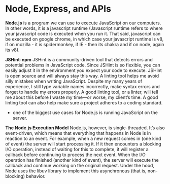 # Node, Express, and APIs

**Node.js**
 is a program we can use to execute JavaScript on our computers. In other words, it is a javascript runtime (Javascript runtime refers to where your javascript code is executed when you run it. That said, javascript can be executed on google chrome, in which case your javascript runtime is v8, if on mozilla - it is spidermonkey, if IE - then its chakra and if on node, again its v8).

**JSHint-npm**
JSHint is a community-driven tool that detects errors and potential problems in JavaScript code. Since JSHint is so flexible, you can easily adjust it in the environment you expect your code to execute. JSHint is open source and will always stay this way.
A linting tool helps me avoid silly mistakes when writing JavaScript. Despite my many years of experience, I still type variable names incorrectly, make syntax errors and forget to handle my errors properly. A good linting tool, or a linter, will tell me about this before I waste my time—or worse, my client’s time. A good linting tool can also help make sure a project adheres to a coding standard.

- one of the biggest use cases for Node.js is running JavaScript on the server.

**The Node.js Execution Model**
Node.js, however, is single-threaded. It’s also event-driven, which means that everything that happens in Node is in reaction to an event. For example, when a new request comes in (one kind of event) the server will start processing it. If it then encounters a blocking I/O operation, instead of waiting for this to complete, it will register a callback before continuing to process the next event. When the I/O operation has finished (another kind of event), the server will execute the callback and continue working on the original request. Under the hood, Node uses the libuv library to implement this asynchronous (that is, non-blocking) behavior.

